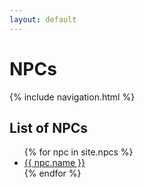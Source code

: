 ```yaml
---
layout: default
---
```


# NPCs

{% include navigation.html %}

## List of NPCs

<ul>
  {% for npc in site.npcs %}
    <li><a href="{{ site.url }}/oopsallbards{{ npc.url }}">{{ npc.name }}</a></li>
  {% endfor %}
</ul>
